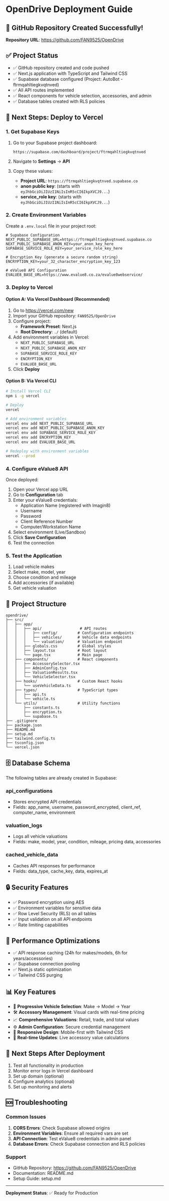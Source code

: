 # OpenDrive Deployment Guide

## 🎉 GitHub Repository Created Successfully!

**Repository URL**: https://github.com/FAN9525/OpenDrive

## ✅ Project Status

- ✅ GitHub repository created and code pushed
- ✅ Next.js application with TypeScript and Tailwind CSS
- ✅ Supabase database configured (Project: AutoBot - ftrmqahltiegkvqtnved)
- ✅ All API routes implemented
- ✅ React components for vehicle selection, accessories, and admin
- ✅ Database tables created with RLS policies

## 🚀 Next Steps: Deploy to Vercel

### 1. Get Supabase Keys

1. Go to your Supabase project dashboard:
   ```
   https://supabase.com/dashboard/project/ftrmqahltiegkvqtnved
   ```

2. Navigate to **Settings** → **API**

3. Copy these values:
   - **Project URL**: `https://ftrmqahltiegkvqtnved.supabase.co`
   - **anon public key**: (starts with `eyJhbGciOiJIUzI1NiIsInR5cCI6IkpXVCJ9...`)
   - **service_role key**: (starts with `eyJhbGciOiJIUzI1NiIsInR5cCI6IkpXVCJ9...`)

### 2. Create Environment Variables

Create a `.env.local` file in your project root:

```env
# Supabase Configuration
NEXT_PUBLIC_SUPABASE_URL=https://ftrmqahltiegkvqtnved.supabase.co
NEXT_PUBLIC_SUPABASE_ANON_KEY=your_anon_key_here
SUPABASE_SERVICE_ROLE_KEY=your_service_role_key_here

# Encryption Key (generate a secure random string)
ENCRYPTION_KEY=your_32_character_encryption_key_123

# eValue8 API Configuration
EVALUE8_BASE_URL=https://www.evalue8.co.za/evalue8webservice/
```

### 3. Deploy to Vercel

#### Option A: Via Vercel Dashboard (Recommended)

1. Go to https://vercel.com/new
2. Import your GitHub repository: `FAN9525/OpenDrive`
3. Configure project:
   - **Framework Preset**: Next.js
   - **Root Directory**: `./` (default)
4. Add environment variables in Vercel:
   - `NEXT_PUBLIC_SUPABASE_URL`
   - `NEXT_PUBLIC_SUPABASE_ANON_KEY`
   - `SUPABASE_SERVICE_ROLE_KEY`
   - `ENCRYPTION_KEY`
   - `EVALUE8_BASE_URL`
5. Click **Deploy**

#### Option B: Via Vercel CLI

```bash
# Install Vercel CLI
npm i -g vercel

# Deploy
vercel

# Add environment variables
vercel env add NEXT_PUBLIC_SUPABASE_URL
vercel env add NEXT_PUBLIC_SUPABASE_ANON_KEY
vercel env add SUPABASE_SERVICE_ROLE_KEY
vercel env add ENCRYPTION_KEY
vercel env add EVALUE8_BASE_URL

# Redeploy with environment variables
vercel --prod
```

### 4. Configure eValue8 API

Once deployed:

1. Open your Vercel app URL
2. Go to **Configuration** tab
3. Enter your eValue8 credentials:
   - Application Name (registered with Imagin8)
   - Username
   - Password
   - Client Reference Number
   - Computer/Workstation Name
4. Select environment (Live/Sandbox)
5. Click **Save Configuration**
6. Test the connection

### 5. Test the Application

1. Load vehicle makes
2. Select make, model, year
3. Choose condition and mileage
4. Add accessories (if available)
5. Get vehicle valuation

## 📁 Project Structure

```
opendrive/
├── src/
│   ├── app/
│   │   ├── api/                 # API routes
│   │   │   ├── config/         # Configuration endpoints
│   │   │   ├── vehicles/       # Vehicle data endpoints
│   │   │   └── valuation/      # Valuation endpoint
│   │   ├── globals.css         # Global styles
│   │   ├── layout.tsx          # Root layout
│   │   └── page.tsx            # Main page
│   ├── components/             # React components
│   │   ├── AccessorySelector.tsx
│   │   ├── AdminConfig.tsx
│   │   ├── ValuationResults.tsx
│   │   └── VehicleSelector.tsx
│   ├── hooks/                  # Custom React hooks
│   │   └── useVehicleData.ts
│   ├── types/                  # TypeScript types
│   │   ├── api.ts
│   │   └── vehicle.ts
│   └── utils/                  # Utility functions
│       ├── constants.ts
│       ├── encryption.ts
│       └── supabase.ts
├── .gitignore
├── package.json
├── README.md
├── setup.md
├── tailwind.config.ts
├── tsconfig.json
└── vercel.json
```

## 🗄️ Database Schema

The following tables are already created in Supabase:

### api_configurations
- Stores encrypted API credentials
- Fields: app_name, username, password_encrypted, client_ref, computer_name, environment

### valuation_logs
- Logs all vehicle valuations
- Fields: make, model, year, condition, mileage, pricing data, accessories

### cached_vehicle_data
- Caches API responses for performance
- Fields: data_type, cache_key, data, expires_at

## 🔒 Security Features

- ✅ Password encryption using AES
- ✅ Environment variables for sensitive data
- ✅ Row Level Security (RLS) on all tables
- ✅ Input validation on all API endpoints
- ✅ Rate limiting capabilities

## 🚀 Performance Optimizations

- ✅ API response caching (24h for makes/models, 6h for years/accessories)
- ✅ Supabase connection pooling
- ✅ Next.js static optimization
- ✅ Tailwind CSS purging

## 📊 Key Features

- 🚗 **Progressive Vehicle Selection**: Make → Model → Year
- 🛠️ **Accessory Management**: Visual cards with real-time pricing
- 📈 **Comprehensive Valuations**: Retail, trade, and total values
- ⚙️ **Admin Configuration**: Secure credential management
- 📱 **Responsive Design**: Mobile-first with Tailwind CSS
- 🔄 **Real-time Updates**: Live accessory value calculations

## 🎯 Next Steps After Deployment

1. Test all functionality in production
2. Monitor error logs in Vercel dashboard
3. Set up domain (optional)
4. Configure analytics (optional)
5. Set up monitoring and alerts

## 🆘 Troubleshooting

### Common Issues

1. **CORS Errors**: Check Supabase allowed origins
2. **Environment Variables**: Ensure all required vars are set
3. **API Connection**: Test eValue8 credentials in admin panel
4. **Database Errors**: Check Supabase connection and RLS policies

### Support

- GitHub Repository: https://github.com/FAN9525/OpenDrive
- Documentation: README.md
- Setup Guide: setup.md

---

**Deployment Status**: ✅ Ready for Production
